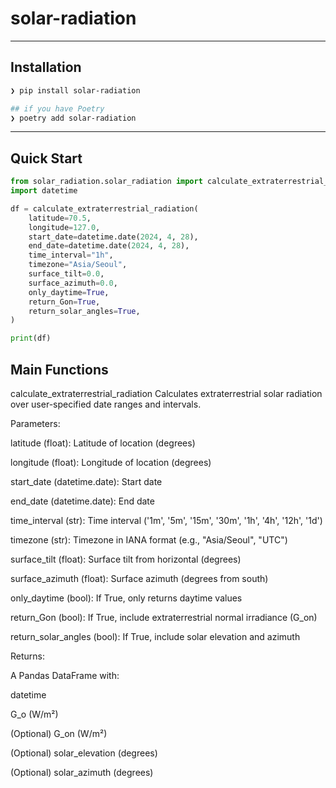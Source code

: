 # solar-radiation

---

## Installation

```bash
❯ pip install solar-radiation

## if you have Poetry
❯ poetry add solar-radiation
```
---

## Quick Start

```python
from solar_radiation.solar_radiation import calculate_extraterrestrial_radiation
import datetime

df = calculate_extraterrestrial_radiation(
    latitude=70.5,
    longitude=127.0,
    start_date=datetime.date(2024, 4, 28),
    end_date=datetime.date(2024, 4, 28),
    time_interval="1h",
    timezone="Asia/Seoul",  
    surface_tilt=0.0,       
    surface_azimuth=0.0,    
    only_daytime=True,      
    return_Gon=True,        
    return_solar_angles=True,  
)

print(df)

```

## Main Functions

calculate_extraterrestrial_radiation
Calculates extraterrestrial solar radiation over user-specified date ranges and intervals.

Parameters:

latitude (float): Latitude of location (degrees)

longitude (float): Longitude of location (degrees)

start_date (datetime.date): Start date

end_date (datetime.date): End date

time_interval (str): Time interval ('1m', '5m', '15m', '30m', '1h', '4h', '12h', '1d')

timezone (str): Timezone in IANA format (e.g., "Asia/Seoul", "UTC")

surface_tilt (float): Surface tilt from horizontal (degrees)

surface_azimuth (float): Surface azimuth (degrees from south)

only_daytime (bool): If True, only returns daytime values

return_Gon (bool): If True, include extraterrestrial normal irradiance (G_on)

return_solar_angles (bool): If True, include solar elevation and azimuth

Returns:

A Pandas DataFrame with:

datetime

G_o (W/m²)

(Optional) G_on (W/m²)

(Optional) solar_elevation (degrees)

(Optional) solar_azimuth (degrees)
